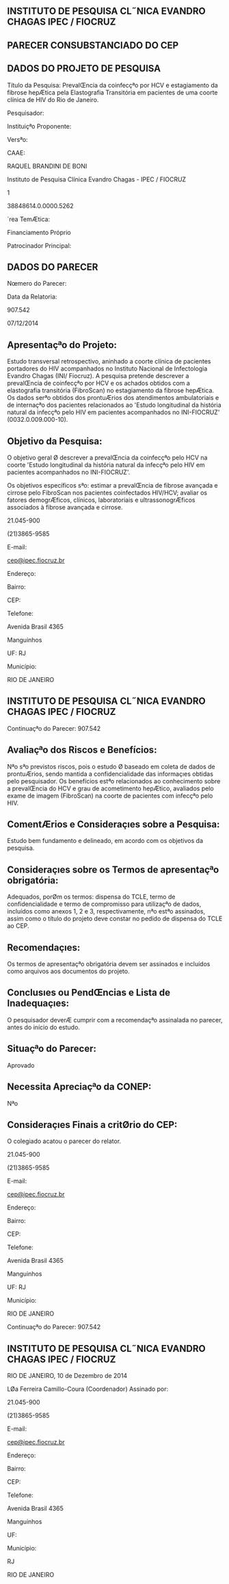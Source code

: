 ## INSTITUTO DE PESQUISA CL˝NICA EVANDRO CHAGAS IPEC / FIOCRUZ

<!-- image -->

## PARECER CONSUBSTANCIADO DO CEP

## DADOS DO PROJETO DE PESQUISA

Título da Pesquisa: PrevalŒncia  da  coinfecçªo  por  HCV  e  estagiamento  da  fibrose  hepÆtica  pela Elastografia Transitória em pacientes de uma coorte clínica de HIV do Rio de Janeiro.

Pesquisador:

Instituiçªo Proponente:

Versªo:

CAAE:

RAQUEL BRANDINI DE BONI

Instituto de Pesquisa Clínica Evandro Chagas - IPEC / FIOCRUZ

1

38848614.0.0000.5262

`rea TemÆtica:

Financiamento Próprio

Patrocinador Principal:

## DADOS DO PARECER

Nœmero do Parecer:

Data da Relatoria:

907.542

07/12/2014

## Apresentaçªo do Projeto:

Estudo transversal retrospectivo, aninhado a coorte clínica de pacientes portadores do HIV acompanhados no Instituto Nacional de Infectologia Evandro Chagas (INI/ Fiocruz). A pesquisa pretende descrever a prevalŒncia de coinfecçªo por HCV e os achados obtidos com a elastografia  transitória (FibroScan) no estagiamento da fibrose hepÆtica.  Os dados serªo obtidos dos prontuÆrios dos atendimentos ambulatoriais e de internaçªo dos pacientes relacionados ao 'Estudo longitudinal da história natural da infecçªo pelo HIV em pacientes acompanhados no INI-FIOCRUZ' (0032.0.009.000-10).

## Objetivo da Pesquisa:

O objetivo geral Ø descrever a prevalŒncia da coinfecçªo pelo HCV na coorte 'Estudo longitudinal da história natural da infecçªo pelo HIV em pacientes acompanhados no INI-FIOCRUZ'.

Os objetivos específicos sªo: estimar a prevalŒncia de fibrose avançada e cirrose pelo FibroScan nos pacientes coinfectados HIV/HCV; avaliar os fatores demogrÆficos, clínicos, laboratoriais e ultrassonogrÆficos associados à fibrose avançada e cirrose.

21.045-900

(21)3865-9585

E-mail:

cep@ipec.fiocruz.br

Endereço:

Bairro:

CEP:

Telefone:

Avenida Brasil 4365

Manguinhos

UF: RJ

Município:

RIO DE JANEIRO

## INSTITUTO DE PESQUISA CL˝NICA EVANDRO CHAGAS IPEC / FIOCRUZ

Continuaçªo do Parecer: 907.542

## Avaliaçªo dos Riscos e Benefícios:

Nªo sªo previstos riscos, pois o estudo Ø baseado em coleta de dados de prontuÆrios, sendo mantida a confidencialidade das informaçıes obtidas pelo pesquisador. Os benefícios estªo relacionados ao conhecimento sobre a prevalŒncia do HCV e grau de acometimento hepÆtico, avaliados pelo exame de imagem (FibroScan) na coorte de pacientes com infecçªo pelo HIV.

## ComentÆrios e Consideraçıes sobre a Pesquisa:

Estudo bem fundamento e delineado, em acordo com os objetivos da pesquisa.

## Consideraçıes sobre os Termos de apresentaçªo obrigatória:

Adequados, porØm os termos: dispensa do TCLE, termo de confidencialidade e termo de compromisso para utilizaçªo de dados, incluídos como anexos 1, 2 e 3, respectivamente, nªo estªo assinados, assim como o título do projeto deve constar no pedido de dispensa do TCLE ao CEP.

## Recomendaçıes:

Os termos de apresentaçªo obrigatória devem ser assinados e incluídos como arquivos aos documentos do projeto.

## Conclusıes ou PendŒncias e Lista de Inadequaçıes:

O pesquisador deverÆ cumprir com a recomendaçªo assinalada no parecer, antes do início do estudo.

## Situaçªo do Parecer:

Aprovado

## Necessita Apreciaçªo da CONEP:

Nªo

## Consideraçıes Finais a critØrio do CEP:

O colegiado acatou o parecer do relator.

21.045-900

(21)3865-9585

E-mail:

cep@ipec.fiocruz.br

Endereço:

Bairro:

CEP:

Telefone:

Avenida Brasil 4365

Manguinhos

UF: RJ

Município:

RIO DE JANEIRO

<!-- image -->

Continuaçªo do Parecer: 907.542

## INSTITUTO DE PESQUISA CL˝NICA EVANDRO CHAGAS IPEC / FIOCRUZ

RIO DE JANEIRO, 10 de Dezembro de 2014

LØa Ferreira Camillo-Coura (Coordenador) Assinado por:

21.045-900

(21)3865-9585

E-mail:

cep@ipec.fiocruz.br

Endereço:

Bairro:

CEP:

Telefone:

Avenida Brasil 4365

Manguinhos

UF:

Município:

RJ

RIO DE JANEIRO

<!-- image -->